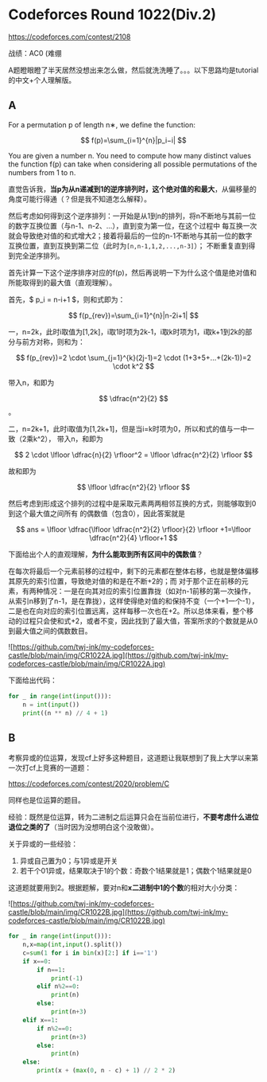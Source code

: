 # Codeforces Round 1022(Div.2)

https://codeforces.com/contest/2108

战绩：AC0 (难绷

A题瞪眼瞪了半天居然没想出来怎么做，然后就洗洗睡了。。。以下思路均是tutorial的中文+个人理解版。

## A

For a permutation p of length n∗, we define the function:

$$ f(p)=\sum_{i=1}^{n}|p_i−i| $$

You are given a number n. You need to compute how many distinct values the function f(p) can take when considering all possible permutations of the numbers from 1 to n.

直觉告诉我，**当p为从n递减到1的逆序排列时，这个绝对值的和最大**，从偏移量的角度可能行得通（？但是我不知道怎么解释）。

然后考虑如何得到这个逆序排列：一开始是从1到n的排列，将n不断地与其前一位的数字互换位置（与n-1、n-2、...），直到变为第一位，在这个过程中
每互换一次就会导致绝对值的和式增大2；接着将最后的一位的n-1不断地与其前一位的数字互换位置，直到互换到第二位（此时为`[n,n-1,1,2,...,n-3]`）；
不断重复直到得到完全逆序排列。

首先计算一下这个逆序排序对应的f(p)，然后再说明一下为什么这个值是绝对值和所能取得到的最大值（直观理解）。

首先，$ p_i = n-i+1 $，则和式即为：

$$ f(p_{rev})=\sum_{i=1}^{n}|n-2i+1| $$

一，n=2k，此时i取值为[1,2k]，i取1时项为2k-1，i取k时项为1，i取k+1到2k的部分与前方对称，则和为：

$$ f(p_{rev})=2 \cdot \sum_{j=1}^{k}(2j-1)=2 \cdot (1+3+5+...+(2k-1))=2 \cdot k^2 $$

带入n，和即为 

$$ \dfrac{n^2}{2} $$ 。

二，n=2k+1，此时i取值为[1,2k+1]，但是当i=k时项为0，所以和式的值与一中一致（2乘k^2），
带入n，和即为 

$$ 2 \cdot \lfloor \dfrac{n}{2} \rfloor^2 = \lfloor \dfrac{n^2}{2} \rfloor $$

故和即为 

$$ \lfloor \dfrac{n^2}{2} \rfloor $$

然后考虑到形成这个排列的过程中是采取元素两两相邻互换的方式，则能够取到0到这个最大值之间所有
的偶数值（包含0），因此答案就是 

$$ ans = \lfloor \dfrac{\lfloor \dfrac{n^2}{2} \rfloor}{2} \rfloor +1=\lfloor \dfrac{n^2}{4} \rfloor+1 $$

下面给出个人的直观理解，**为什么能取到所有区间中的偶数值**？

在每次将最后一个元素前移的过程中，剩下的元素都在整体右移，也就是整体偏移其原先的索引位置，导致绝对值的和是在不断+2的；而
对于那个正在前移的元素，有两种情况：一是在向其对应的索引位置靠拢（如对n-1前移的第一次操作，从索引n移到了n-1，是在靠拢），这样使得绝对值的和保持不变（一个+1一个-1），
二是也在向对应的索引位置远离，这样每移一次也在+2。所以总体来看，整个移动的过程只会使和式+2，或者不变，因此找到了最大值，答案所求的个数就是从0到最大值之间的偶数数目。

![https://github.com/twj-ink/my-codeforces-castle/blob/main/img/CR1022A.jpg](https://github.com/twj-ink/my-codeforces-castle/blob/main/img/CR1022A.jpg)

下面给出代码：

```python
for _ in range(int(input())):
    n = int(input())
    print((n ** n) // 4 + 1)
```

## B

考察异或的位运算，发现cf上好多这种题目，这道题让我联想到了我上大学以来第一次打cf上竞赛的一道题：

https://codeforces.com/contest/2020/problem/C

同样也是位运算的题目。

经验：既然是位运算，转为二进制之后运算只会在当前位进行，**不要考虑什么进位退位之类的了**（当时因为没想明白这个没敢做）。

关于异或的一些经验：

1. 异或自己置为0；与1异或是开关
2. 若干个01异或，结果取决于1的个数：奇数个1结果就是1；偶数个1结果就是0

这道题就要用到2。根据题解，要对n和**x二进制中1的个数**的相对大小分类：

![https://github.com/twj-ink/my-codeforces-castle/blob/main/img/CR1022B.jpg](https://github.com/twj-ink/my-codeforces-castle/blob/main/img/CR1022B.jpg)

```python
for _ in range(int(input())):
    n,x=map(int,input().split())
    c=sum(1 for i in bin(x)[2:] if i=='1')
    if x==0:
        if n==1:
            print(-1)
        elif n%2==0:
            print(n)
        else:
            print(n+3)
    elif x==1:
        if n%2==0:
            print(n+3)
        else:
            print(n)
    else:
        print(x + (max(0, n - c) + 1) // 2 * 2)
```